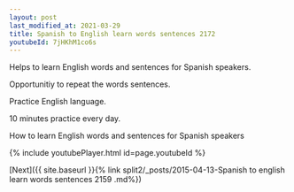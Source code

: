 ```yaml
---
layout: post
last_modified_at: 2021-03-29
title: Spanish to English learn words sentences 2172 
youtubeId: 7jHKhM1co6s
---
```

 
 
Helps to learn English words and sentences for Spanish speakers.

Opportunitiy to repeat the words sentences. 

Practice English language. 
 
10 minutes practice every day. 
 
How to learn English words and sentences for Spanish speakers 
 
{% include youtubePlayer.html id=page.youtubeId %}
 
 
[Next]({{ site.baseurl }}{% link  split2/_posts/2015-04-13-Spanish to english learn words sentences 2159 .md%})
 
